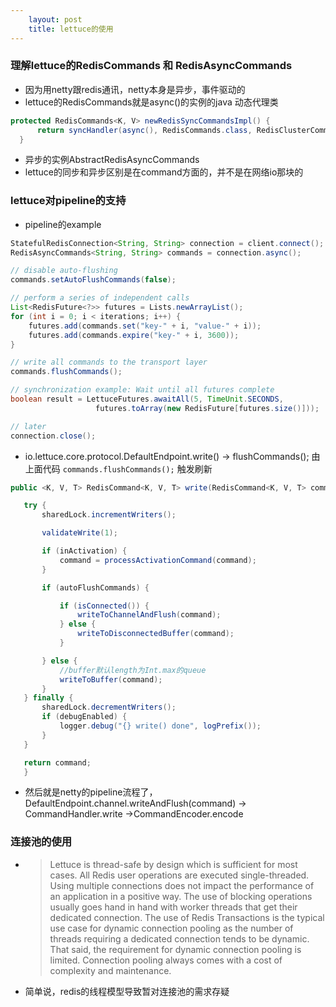 ```yaml
---
    layout: post
    title: lettuce的使用
---
```


### 理解lettuce的RedisCommands 和 RedisAsyncCommands
- 因为用netty跟redis通讯，netty本身是异步，事件驱动的
- lettuce的RedisCommands就是async()的实例的java 动态代理类
```java
protected RedisCommands<K, V> newRedisSyncCommandsImpl() {
      return syncHandler(async(), RedisCommands.class, RedisClusterCommands.class);
  }
```
- 异步的实例AbstractRedisAsyncCommands
- lettuce的同步和异步区别是在command方面的，并不是在网络io那块的


### lettuce对pipeline的支持
- pipeline的example   

```java
StatefulRedisConnection<String, String> connection = client.connect();
RedisAsyncCommands<String, String> commands = connection.async();

// disable auto-flushing
commands.setAutoFlushCommands(false);

// perform a series of independent calls
List<RedisFuture<?>> futures = Lists.newArrayList();
for (int i = 0; i < iterations; i++) {
    futures.add(commands.set("key-" + i, "value-" + i));
    futures.add(commands.expire("key-" + i, 3600));
}

// write all commands to the transport layer
commands.flushCommands();

// synchronization example: Wait until all futures complete
boolean result = LettuceFutures.awaitAll(5, TimeUnit.SECONDS,
                   futures.toArray(new RedisFuture[futures.size()]));

// later
connection.close();
```

- io.lettuce.core.protocol.DefaultEndpoint.write()  -> flushCommands();  由 上面代码 `commands.flushCommands();` 触发刷新       
```java   
public <K, V, T> RedisCommand<K, V, T> write(RedisCommand<K, V, T> command) {

   try {
       sharedLock.incrementWriters();

       validateWrite(1);

       if (inActivation) {
           command = processActivationCommand(command);
       }

       if (autoFlushCommands) {

           if (isConnected()) {
               writeToChannelAndFlush(command);
           } else {
               writeToDisconnectedBuffer(command);
           }

       } else {
           //buffer默认length为Int.max的queue
           writeToBuffer(command);
       }
   } finally {
       sharedLock.decrementWriters();
       if (debugEnabled) {
           logger.debug("{} write() done", logPrefix());
       }
   }

   return command;
   }
```   
- 然后就是netty的pipeline流程了，DefaultEndpoint.channel.writeAndFlush(command) -> CommandHandler.write ->CommandEncoder.encode


### 连接池的使用
- >Lettuce is thread-safe by design which is sufficient for most cases. All Redis user operations are executed single-threaded. Using multiple connections does not impact the performance of an application in a positive way. The use of blocking operations usually goes hand in hand with worker threads that get their dedicated connection. The use of Redis Transactions is the typical use case for dynamic connection pooling as the number of threads requiring a dedicated connection tends to be dynamic. That said, the requirement for dynamic connection pooling is limited. Connection pooling always comes with a cost of complexity and maintenance.

- 简单说，redis的线程模型导致暂对连接池的需求存疑
